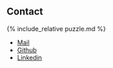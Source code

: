 <div class="contact" id="contact">
    <div class="left">
        <h2 class="section-h2">Contact</h2>
    </div>
    <div class="right">
        <!-- Selfie sticky -->
        {% include_relative puzzle.md %}
        <div class="Menu">
            <ul class="Menu-list">
                <li><a href="mailto: nicklas_barklun@hotmail.com" target="_blank" class="outline">Mail</a></li>
                <li><a href="https://github.com/Bikelund" target="_blank" class="outline">Github</a></li>
                <li><a href="https://www.linkedin.com/in/nicklas-barklund/" target="_blank" class="outline">Linkedin</a></li>
            </ul>
        </div>
    </div>
    
</div>